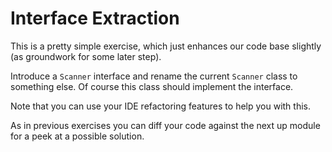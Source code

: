 # Interface Extraction

This is a pretty simple exercise, which just enhances our code base slightly (as groundwork for
some later step).

Introduce a `Scanner` interface and rename the current `Scanner` class to something else. Of course
this class should implement the interface.

Note that you can use your IDE refactoring features to help you with this.

As in previous exercises you can diff your code against the next up module for a peek at
a possible solution.